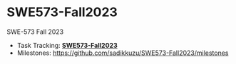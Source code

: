 # SWE573-Fall2023
SWE-573 Fall 2023

* Task Tracking: [**SWE573-Fall2023**](https://github.com/users/sadikkuzu/projects/13/views/1)
* Milestones: https://github.com/sadikkuzu/SWE573-Fall2023/milestones
